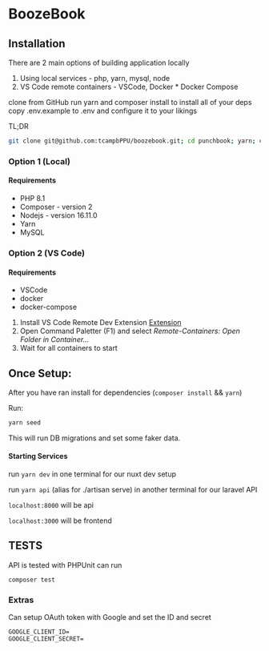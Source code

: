 # BoozeBook

## Installation

There are 2 main options of building application locally
  1. Using local services - php, yarn, mysql, node
  2. VS Code remote containers - VSCode, Docker * Docker Compose


clone from GitHub
run yarn and composer install to install all of your deps
copy .env.example to .env and configure it to your likings

TL;DR
```bash
git clone git@github.com:tcampbPPU/boozebook.git; cd punchbook; yarn; composer install; cp .env.example .env;
```

### Option 1 (Local)

#### Requirements
* PHP 8.1
* Composer - version 2
* Nodejs - version 16.11.0
* Yarn
* MySQL

### Option 2 (VS Code)

#### Requirements
* VSCode
* docker
* docker-compose

1. Install VS Code Remote Dev Extension
[Extension](https://aka.ms/vscode-remote/download/extension)
2. Open Command Paletter (F1) and select *Remote-Containers: Open Folder in Container...*
3. Wait for all containers to start

## Once Setup:

After you have ran install for dependencies (`composer install` && `yarn`)

Run: 

```bash
yarn seed
```

This will run DB migrations and set some faker data.

#### Starting Services
run `yarn dev` in one terminal for our nuxt dev setup

run `yarn api` (alias for ./artisan serve) in another terminal for our laravel API

`localhost:8000` will be api

`localhost:3000` will be frontend


## TESTS
API is tested with PHPUnit can run 

```
composer test
```


### Extras

Can setup OAuth token with Google and set the ID and secret

<!-- For Google -->
```
GOOGLE_CLIENT_ID=
GOOGLE_CLIENT_SECRET=
```
